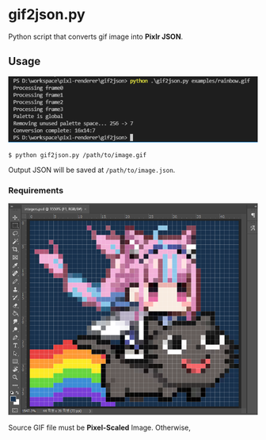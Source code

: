 # gif2json.py

Python script that converts gif image into **Pixlr JSON**.

## Usage

![example](images/example.png)

```
$ python gif2json.py /path/to/image.gif
```

Output JSON will be saved at `/path/to/image.json`.

### Requirements

![pixels](images/pixels.png)

Source GIF file must be **Pixel-Scaled** Image. Otherwise, 